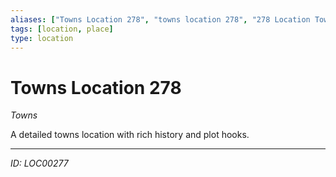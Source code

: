```yaml
---
aliases: ["Towns Location 278", "towns location 278", "278 Location Towns"]
tags: [location, place]
type: location
---
```


# Towns Location 278

*Towns*

A detailed towns location with rich history and plot hooks.

---
*ID: LOC00277*
